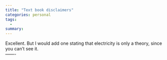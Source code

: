 ```yaml
---
title: "Text book disclaimers"
categories: personal
tags:
  -
summary: 
---
```

<p>Excellent.  But I would add one stating that electricity is only a theory, since you can&#8217;t see it.<br />
&#8212;&#8212;-</p>
